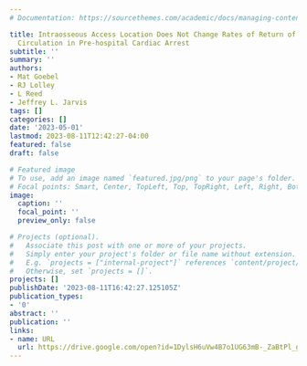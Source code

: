 ```yaml
---
# Documentation: https://sourcethemes.com/academic/docs/managing-content/

title: Intraosseous Access Location Does Not Change Rates of Return of Spontaneous
  Circulation in Pre-hospital Cardiac Arrest
subtitle: ''
summary: ''
authors:
- Mat Goebel
- RJ Lolley
- L Reed
- Jeffrey L. Jarvis
tags: []
categories: []
date: '2023-05-01'
lastmod: 2023-08-11T12:42:27-04:00
featured: false
draft: false

# Featured image
# To use, add an image named `featured.jpg/png` to your page's folder.
# Focal points: Smart, Center, TopLeft, Top, TopRight, Left, Right, BottomLeft, Bottom, BottomRight.
image:
  caption: ''
  focal_point: ''
  preview_only: false

# Projects (optional).
#   Associate this post with one or more of your projects.
#   Simply enter your project's folder or file name without extension.
#   E.g. `projects = ["internal-project"]` references `content/project/deep-learning/index.md`.
#   Otherwise, set `projects = []`.
projects: []
publishDate: '2023-08-11T16:42:27.125105Z'
publication_types:
- '0'
abstract: ''
publication: ''
links:
- name: URL
  url: https://drive.google.com/open?id=1DylsH6uVw4B7o1UG63mB-_ZaBtPl_gVg&usp=drive_fs
---
```

